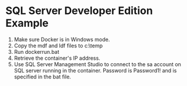 # SQL Server Developer Edition Example

1. Make sure Docker is in Windows mode. 
1. Copy the mdf and ldf files to c:\temp
1. Run dockerrun.bat
1. Retrieve the container's IP address.
1. Use SQL Server Management Studio to connect to the sa account on SQL server running in the container. Password is Password1! and is specified in the bat file.
